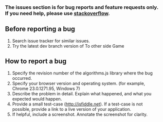 ### The issues section is for bug reports and feature requests only. If you need help, please use [stackoverflow](http://stackoverflow.com/questions/tagged/ToOtherSideGame).


Before reporting a bug
---
1. Search issue tracker for similar issues.
2. Try the latest dev branch version of To other side Game


How to report a bug
---
1. Specify the revision number of the algorithms.js library where the bug occurred.
2. Specify your browser version and operating system. (for example, Chrome 23.0.1271.95, Windows 7)
3. Describe the problem in detail. Explain what happened, and what you expected would happen.
4. Provide a small test-case (http://jsfiddle.net). If a test-case is not possible, provide a link to a live version of your application.
5. If helpful, include a screenshot. Annotate the screenshot for clarity.




